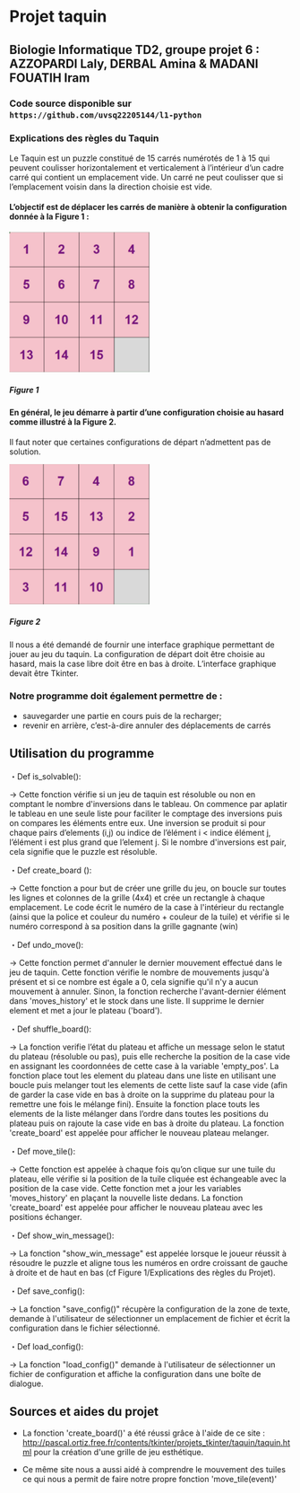 # Projet taquin

## Biologie Informatique TD2, groupe projet 6 : AZZOPARDI Laly, DERBAL Amina & MADANI FOUATIH Iram


### Code source disponible sur `https://github.com/uvsq22205144/l1-python`


### Explications des règles du Taquin

Le Taquin est un puzzle constitué de 15 carrés numérotés de 1 à 15 qui peuvent coulisser horizontalement et verticalement à l’intérieur d’un cadre carré
qui contient un emplacement vide. Un carré ne peut coulisser que si l’emplacement voisin dans la direction choisie est vide.
#### L’objectif est de déplacer les carrés de manière à obtenir la configuration donnée à la Figure 1 : 


<img src="https://raw.githubusercontent.com/uvsq22205144/l1-python/master/projetTaquin/IMG_2323.jpg" alt="taquin" width="250" height="250">

##### Figure 1

#### En général, le jeu démarre à partir d’une configuration choisie au hasard comme illustré à la Figure 2. 
Il faut noter que certaines configurations de départ n’admettent pas de solution. 


<img src="https://raw.githubusercontent.com/uvsq22205144/l1-python/master/projetTaquin/IMG_2324.jpg" alt="taquin" width="250" height="250">

##### Figure 2

Il nous a été demandé de fournir une interface graphique permettant de jouer au jeu du taquin. La configuration de départ doit être choisie au hasard, mais la case libre doit être en bas à droite. L’interface graphique devait être Tkinter.

### Notre programme doit également permettre de :

* sauvegarder une partie en cours puis de la recharger;
* revenir en arrière, c’est-à-dire annuler des déplacements de carrés

##  Utilisation du programme 


・Def is_solvable(): 

→ Cette fonction vérifie si un jeu de taquin est résoluble ou non en comptant le nombre d'inversions dans le tableau.
On commence par aplatir le tableau en une seule liste pour faciliter le comptage des inversions puis on compares les éléments entre eux. Une inversion se produit si pour chaque pairs d’elements (i,j) ou indice de l’élément i < indice élément j, l’élément i est plus grand que l’element j. 
Si le nombre d'inversions est pair, cela signifie que le puzzle est résoluble.


・Def create_board (): 

→ Cette fonction a pour but de créer une grille du jeu, on boucle sur toutes les lignes et colonnes de la grille (4x4) et crée un rectangle à chaque emplacement.
Le code écrit le numéro de la case à l'intérieur du rectangle (ainsi que la police et couleur du numéro + couleur de la tuile) et vérifie si le numéro correspond à sa position dans la grille gagnante (win)


・Def undo_move():

→ Cette fonction permet d'annuler le dernier mouvement effectué dans le jeu de taquin.
Cette fonction vérifie le nombre de mouvements jusqu'à présent et si ce nombre est égale a 0, cela signifie qu'il n'y a aucun mouvement à annuler. 
Sinon, la fonction recherche l'avant-dernier élément dans 'moves_history' et le stock dans une liste. Il supprime le dernier element et met a jour le plateau ('board'). 


・Def shuffle_board():

→ La fonction verifie l’état du plateau et affiche un message selon le statut du plateau (résoluble ou pas), puis elle recherche la position de la case vide en assignant les coordonnées de cette case à la variable 'empty_pos'.
La fonction place tout les element du plateau dans une liste en utilisant une boucle puis melanger tout les elements de cette liste sauf la case vide (afin de garder la case vide en bas à droite on la supprime du plateau pour la remettre une fois le mélange fini).
Ensuite la fonction place touts les elements de la liste mélanger dans l’ordre dans toutes les positions du plateau puis on rajoute la case vide en bas à droite du plateau.
La fonction 'create_board' est appelée pour afficher le nouveau plateau melanger. 


・Def move_tile(): 

→ Cette fonction est appelée à chaque fois qu’on clique sur une tuile du plateau, elle vérifie si la position de la tuile cliquée est échangeable avec la position de la case vide. 
Cette fonction met a jour les variables 'moves_history' en plaçant la nouvelle liste dedans. 
La fonction 'create_board' est appelée pour afficher le nouveau plateau avec les positions échanger. 


・Def show_win_message():

→ La fonction "show_win_message" est appelée lorsque le joueur réussit à résoudre le puzzle et aligne tous les numéros en ordre croissant de gauche à droite et de haut en bas (cf Figure 1/Explications des règles du Projet).


・Def save_config():

→ La fonction "save_config()" récupère la configuration de la zone de texte, demande à l'utilisateur de sélectionner un emplacement de fichier et écrit la configuration dans le fichier sélectionné. 

・Def load_config():

→ La fonction "load_config()" demande à l'utilisateur de sélectionner un fichier de configuration et affiche la configuration dans une boîte de dialogue.

##  Sources et aides du projet 

* La fonction 'create_board()' a été réussi grâce à l'aide de ce site : http://pascal.ortiz.free.fr/contents/tkinter/projets_tkinter/taquin/taquin.html pour la création d'une grille de jeu esthétique. 

* Ce même site nous a aussi aidé à comprendre le mouvement des tuiles ce qui nous a permit de faire notre propre fonction 'move_tile(event)'

